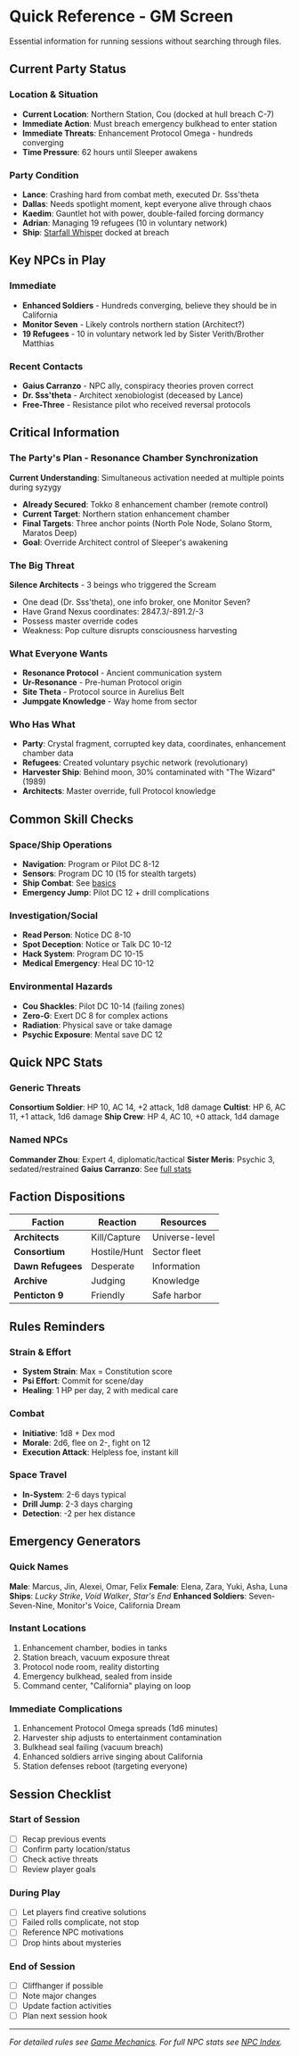 # Quick Reference - GM Screen

Essential information for running sessions without searching through files.

## Current Party Status

### Location & Situation
- **Current Location**: Northern Station, Cou (docked at hull breach C-7)
- **Immediate Action**: Must breach emergency bulkhead to enter station
- **Immediate Threats**: Enhancement Protocol Omega - hundreds converging
- **Time Pressure**: 62 hours until Sleeper awakens

### Party Condition
- **Lance**: Crashing hard from combat meth, executed Dr. Sss'theta
- **Dallas**: Needs spotlight moment, kept everyone alive through chaos
- **Kaedim**: Gauntlet hot with power, double-failed forcing dormancy
- **Adrian**: Managing 19 refugees (10 in voluntary network)
- **Ship**: [Starfall Whisper](party/starfall-whisper.md) docked at breach

## Key NPCs in Play

### Immediate
- **Enhanced Soldiers** - Hundreds converging, believe they should be in California
- **Monitor Seven** - Likely controls northern station (Architect?)
- **19 Refugees** - 10 in voluntary network led by Sister Verith/Brother Matthias

### Recent Contacts
- **Gaius Carranzo** - NPC ally, conspiracy theories proven correct
- **Dr. Sss'theta** - Architect xenobiologist (deceased by Lance)
- **Free-Three** - Resistance pilot who received reversal protocols

## Critical Information

### The Party's Plan - Resonance Chamber Synchronization
**Current Understanding**: Simultaneous activation needed at multiple points during syzygy
- **Already Secured**: Tokko 8 enhancement chamber (remote control)
- **Current Target**: Northern station enhancement chamber
- **Final Targets**: Three anchor points (North Pole Node, Solano Storm, Maratos Deep)
- **Goal**: Override Architect control of Sleeper's awakening

### The Big Threat
**Silence Architects** - 3 beings who triggered the Scream
- One dead (Dr. Sss'theta), one info broker, one Monitor Seven?
- Have Grand Nexus coordinates: 2847.3/-891.2/-3
- Possess master override codes
- Weakness: Pop culture disrupts consciousness harvesting

### What Everyone Wants
- **Resonance Protocol** - Ancient communication system
- **Ur-Resonance** - Pre-human Protocol origin
- **Site Theta** - Protocol source in Aurelius Belt
- **Jumpgate Knowledge** - Way home from sector

### Who Has What
- **Party**: Crystal fragment, corrupted key data, coordinates, enhancement chamber data
- **Refugees**: Created voluntary psychic network (revolutionary)
- **Harvester Ship**: Behind moon, 30% contaminated with "The Wizard" (1989)
- **Architects**: Master override, full Protocol knowledge

## Common Skill Checks

### Space/Ship Operations
- **Navigation**: Program or Pilot DC 8-12
- **Sensors**: Program DC 10 (15 for stealth targets)
- **Ship Combat**: See [basics](game-mechanics/ship-combat-basics.md)
- **Emergency Jump**: Pilot DC 12 + drill complications

### Investigation/Social
- **Read Person**: Notice DC 8-10
- **Spot Deception**: Notice or Talk DC 10-12
- **Hack System**: Program DC 10-15
- **Medical Emergency**: Heal DC 10-12

### Environmental Hazards
- **Cou Shackles**: Pilot DC 10-14 (failing zones)
- **Zero-G**: Exert DC 8 for complex actions
- **Radiation**: Physical save or take damage
- **Psychic Exposure**: Mental save DC 12

## Quick NPC Stats

### Generic Threats
**Consortium Soldier**: HP 10, AC 14, +2 attack, 1d8 damage
**Cultist**: HP 6, AC 11, +1 attack, 1d6 damage
**Ship Crew**: HP 4, AC 10, +0 attack, 1d4 damage

### Named NPCs
**Commander Zhou**: Expert 4, diplomatic/tactical
**Sister Meris**: Psychic 3, sedated/restrained
**Gaius Carranzo**: See [full stats](sectors/abiha-omicron/characters/gaius-carranzo-stats.md)

## Faction Dispositions

| Faction | Reaction | Resources |
|---------|----------|-----------|
| **Architects** | Kill/Capture | Universe-level |
| **Consortium** | Hostile/Hunt | Sector fleet |
| **Dawn Refugees** | Desperate | Information |
| **Archive** | Judging | Knowledge |
| **Penticton 9** | Friendly | Safe harbor |

## Rules Reminders

### Strain & Effort
- **System Strain**: Max = Constitution score
- **Psi Effort**: Commit for scene/day
- **Healing**: 1 HP per day, 2 with medical care

### Combat
- **Initiative**: 1d8 + Dex mod
- **Morale**: 2d6, flee on 2-, fight on 12
- **Execution Attack**: Helpless foe, instant kill

### Space Travel
- **In-System**: 2-6 days typical
- **Drill Jump**: 2-3 days charging
- **Detection**: -2 per hex distance

## Emergency Generators

### Quick Names
**Male**: Marcus, Jin, Alexei, Omar, Felix
**Female**: Elena, Zara, Yuki, Asha, Luna
**Ships**: *Lucky Strike*, *Void Walker*, *Star's End*
**Enhanced Soldiers**: Seven-Seven-Nine, Monitor's Voice, California Dream

### Instant Locations
1. Enhancement chamber, bodies in tanks
2. Station breach, vacuum exposure threat
3. Protocol node room, reality distorting
4. Emergency bulkhead, sealed from inside
5. Command center, \"California\" playing on loop

### Immediate Complications
1. Enhancement Protocol Omega spreads (1d6 minutes)
2. Harvester ship adjusts to entertainment contamination
3. Bulkhead seal failing (vacuum breach)
4. Enhanced soldiers arrive singing about California
5. Station defenses reboot (targeting everyone)

## Session Checklist

### Start of Session
- [ ] Recap previous events
- [ ] Confirm party location/status
- [ ] Check active threats
- [ ] Review player goals

### During Play
- [ ] Let players find creative solutions
- [ ] Failed rolls complicate, not stop
- [ ] Reference NPC motivations
- [ ] Drop hints about mysteries

### End of Session
- [ ] Cliffhanger if possible
- [ ] Note major changes
- [ ] Update faction activities
- [ ] Plan next session hook

---

*For detailed rules see [Game Mechanics](game-mechanics/). For full NPC stats see [NPC Index](NPC-INDEX.md).*